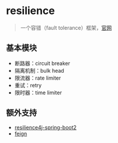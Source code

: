 # resilience
> 一个容错（fault tolerance）框架，[官网](https://github.com/resilience4j/resilience4j)

## 基本模块
* 断路器：circuit breaker
* 隔离机制：bulk head
* 限流器：rate limiter
* 重试：retry
* 限时器：time limiter

## 额外支持
* [resilience4j-spring-boot2](https://resilience4j.readme.io/docs/getting-started-3)
* [feign](https://github.com/lmhmhl/Resilience4j-Guides-Chinese/blob/main/addon-module/Feign.md)

